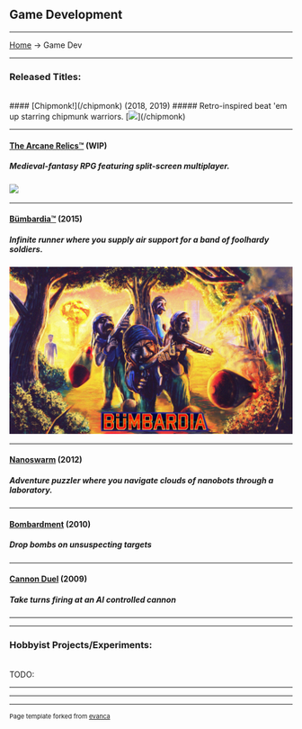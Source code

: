 ## Game Development

---
[Home](/) -> Game Dev

---
### Released Titles:
<br>
#### [Chipmonk!](/chipmonk) (2018, 2019)
##### Retro-inspired beat 'em up starring chipmunk warriors.
[<img src="https://media.indiedb.com/images/presskit/1/2/1054/Chipmonk_Cover_Art_ReallyWide.1.png?raw=true"/>](/chipmonk)

---
#### [The Arcane Relics™](/tar) (WIP)
##### Medieval-fantasy RPG featuring split-screen multiplayer.
[<img src="https://media.indiedb.com/images/members/4/3265/3264780/profile/TAR_Icon_Banner.png?raw=true"/>](/tar)

---
#### [Bümbardia™](/bumbardia) (2015)
##### Infinite runner where you supply air support for a band of foolhardy soldiers.
[<img src="images/digital_art/bumbardia.jpg?raw=true"/>](/bumbardia)

---
#### [Nanoswarm](/nanoswarm) (2012)
##### Adventure puzzler where you navigate clouds of nanobots through a laboratory.

---
#### [Bombardment](/bombardment) (2010)
##### Drop bombs on unsuspecting targets

---
#### [Cannon Duel](/cannon_duel) (2009)
##### Take turns firing at an AI controlled cannon

---

---
### Hobbyist Projects/Experiments:
<br>
TODO:

---

---

---
<p style="font-size:11px">Page template forked from <a href="https://github.com/evanca/quick-portfolio">evanca</a></p>
<!-- Remove above link if you don't want to attibute -->

